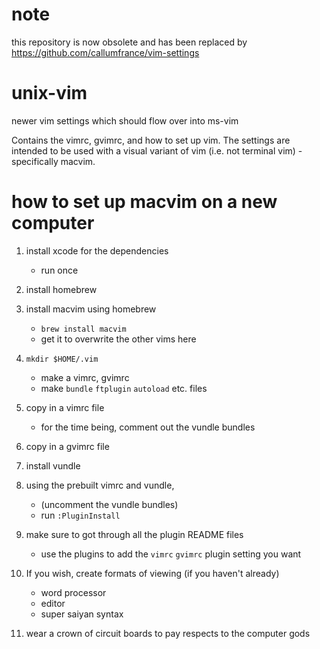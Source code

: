 # note
this repository is now obsolete and has been replaced by https://github.com/callumfrance/vim-settings


# unix-vim
newer vim settings which should flow over into ms-vim

Contains the vimrc, gvimrc, and how to set up vim.
The settings are intended to be used with a visual variant of vim (i.e. not terminal vim) - specifically macvim.

# how to set up macvim on a new computer

1. install xcode for the dependencies
	* run once
	
2. install homebrew

3. install macvim using homebrew
	* `brew install macvim`
	* get it to overwrite the other vims here
	
4. `mkdir $HOME/.vim`
	* make a vimrc, gvimrc
	* make `bundle` `ftplugin` `autoload` etc. files
	
5. copy in a vimrc file
	* for the time being, comment out the vundle bundles
	
6. copy in a gvimrc file

7. install vundle

8. using the prebuilt vimrc and vundle,
	* (uncomment the vundle bundles)
	* run `:PluginInstall`
	
9. make sure to got through all the plugin README files
	* use the plugins to add the `vimrc` `gvimrc` plugin setting you want
	
10. If you wish, create formats of viewing (if you haven't already)
	* word processor
	* editor
	* super saiyan syntax
	
11. wear a crown of circuit boards to pay respects to the computer gods
